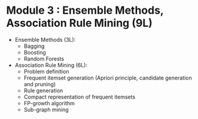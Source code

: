# Module 3 : Ensemble Methods, Association Rule Mining (9L)

- Ensemble Methods (3L):
  - Bagging
  - Boosting
  - Random Forests
- Association Rule Mining (6L):
  - Problem definition
  - Frequent itemset generation (Apriori principle, candidate generation and pruning)
  - Rule generation
  - Compact representation of frequent itemsets
  - FP-growth algorithm
  - Sub-graph mining

